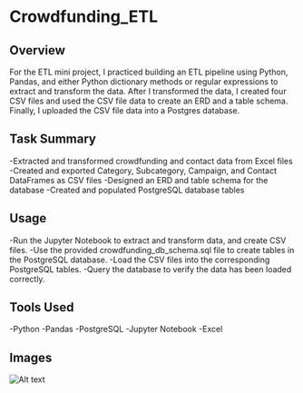 # Crowdfunding_ETL

## Overview 
For the ETL mini project, I practiced building an ETL pipeline using Python, Pandas, and either Python dictionary methods or regular expressions to extract and transform the data. After I transformed the data, I created four CSV files and used the CSV file data to create an ERD and a table schema. Finally, I uploaded the CSV file data into a Postgres database.

## Task Summary
-Extracted and transformed crowdfunding and contact data from Excel files
-Created and exported Category, Subcategory, Campaign, and Contact DataFrames as CSV files
-Designed an ERD and table schema for the database
-Created and populated PostgreSQL database tables

## Usage
-Run the Jupyter Notebook to extract and transform data, and create CSV files.
-Use the provided crowdfunding_db_schema.sql file to create tables in the PostgreSQL database.
-Load the CSV files into the corresponding PostgreSQL tables.
-Query the database to verify the data has been loaded correctly.

## Tools Used
-Python
-Pandas
-PostgreSQL
-Jupyter Notebook
-Excel

## Images 
![Alt text](https://static.bc-edx.com/data/dl-1-2/m13/lms/img/category_DataFrame.png)

